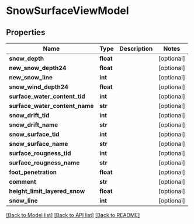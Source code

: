 # SnowSurfaceViewModel

## Properties
Name | Type | Description | Notes
------------ | ------------- | ------------- | -------------
**snow_depth** | **float** |  | [optional] 
**new_snow_depth24** | **float** |  | [optional] 
**new_snow_line** | **int** |  | [optional] 
**snow_wind_depth24** | **float** |  | [optional] 
**surface_water_content_tid** | **int** |  | [optional] 
**surface_water_content_name** | **str** |  | [optional] 
**snow_drift_tid** | **int** |  | [optional] 
**snow_drift_name** | **str** |  | [optional] 
**snow_surface_tid** | **int** |  | [optional] 
**snow_surface_name** | **str** |  | [optional] 
**surface_rougness_tid** | **int** |  | [optional] 
**surface_rougness_name** | **str** |  | [optional] 
**foot_penetration** | **float** |  | [optional] 
**comment** | **str** |  | [optional] 
**height_limit_layered_snow** | **float** |  | [optional] 
**snow_line** | **int** |  | [optional] 

[[Back to Model list]](../README.md#documentation-for-models) [[Back to API list]](../README.md#documentation-for-api-endpoints) [[Back to README]](../README.md)

